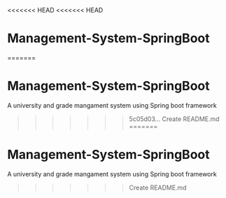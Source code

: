 <<<<<<< HEAD
<<<<<<< HEAD
# Management-System-SpringBoot
=======
# Management-System-SpringBoot

A university and grade mangament system using Spring boot framework 
>>>>>>> 5c05d03... Create README.md
=======
# Management-System-SpringBoot

A university and grade mangament system using Spring boot framework 
>>>>>>> Create README.md
